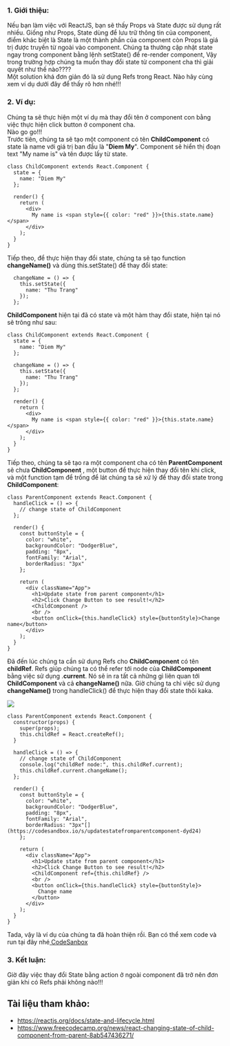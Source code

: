 ### 1. Giới thiệu:
Nếu bạn làm việc với ReactJS, bạn sẽ thấy Props và State được sử dụng rất nhiều. Giống như Props, State dùng để lưu trữ thông tin của component, điểm khác biệt là State là một thành phần của component còn Props là giá trị được truyền từ ngoài vào component. Chúng ta thường cập nhật state ngay trong component bằng lệnh setState() để re-render component, Vậy trong trường hợp chúng ta muốn thay đổi state từ component cha thì giải quyết như thế nào????<br>
Một solution khá đơn giản đó là sử dụng Refs trong React. Nào hãy cùng xem ví dụ dưới đây để thấy rõ hơn nhé!!!
### 2. Ví  dụ:
Chúng ta sẽ thực hiện một ví dụ mà thay đổi tên ở component con bằng việc thực hiện click button ở component cha.<br>
Nào go go!!!<br>
Trước tiên, chúng ta sẽ tạo một component có tên **ChildComponent** có state là name với giá trị ban đầu là "**Diem My**". Component sẽ hiển thị đoạn text "My name is" và tên được lấy từ state.

```
class ChildComponent extends React.Component {
  state = {
    name: "Diem My"
  };
  
  render() {
    return (
      <div>
        My name is <span style={{ color: "red" }}>{this.state.name}</span>
      </div>
    );
  }
}
```
Tiếp theo, để thực hiện thay đổi state, chúng ta sẽ tạo function  **changeName()** và dùng this.setState() để thay đổi state:
```
  changeName = () => {
    this.setState({
      name: "Thu Trang"
    });
  };
```
**ChildComponent** hiện tại đã có state và một hàm thay đổi state, hiện tại nó sẽ trông như sau:
```
class ChildComponent extends React.Component {
  state = {
    name: "Diem My"
  };
  
  changeName = () => {
    this.setState({
      name: "Thu Trang"
    });
  };
  
  render() {
    return (
      <div>
        My name is <span style={{ color: "red" }}>{this.state.name}</span>
      </div>
    );
  }
}
```
Tiếp theo, chúng ta sẽ tạo ra một component cha có tên **ParentComponent** sẽ chưa **ChildComponent** , một button để thực hiện thay đổi tên khi click, và một function tạm để trống để lát chúng ta sẽ xử lý để thay đổi state trong **ChildComponent**:
```
class ParentComponent extends React.Component {
  handleClick = () => {
    // change state of ChildComponent
  };

  render() {
    const buttonStyle = {
      color: "white",
      backgroundColor: "DodgerBlue",
      padding: "8px",
      fontFamily: "Arial",
      borderRadius: "3px"
    };

    return (
      <div className="App">
        <h1>Update state from parent component</h1>
        <h2>Click Change Button to see result!</h2>
        <ChildComponent />
        <br />
        <button onClick={this.handleClick} style={buttonStyle}>Change name</button>
      </div>
    );
  }
}
```

Đã đến lúc chúng ta cần sử dụng Refs cho **ChildComponent** có tên **childRef**. Refs giúp chúng ta có thể refer tới node của **ChildComponent** bằng việc sử dụng .**current**. Nó sẽ in ra tất cả những gì liên quan tới **ChildComponent** và cả **changeName()** nữa. Giờ chúng ta chỉ việc sử dụng **changeName()** trong handleClick() để thực hiện thay đổi state thôi kaka.

![](https://images.viblo.asia/a34eccb1-f6de-45d6-8ebd-82e8b01cc327.png)

```
class ParentComponent extends React.Component {
  constructor(props) {
    super(props);
    this.childRef = React.createRef();
  }

  handleClick = () => {
    // change state of ChildComponent
    console.log("childRef node:", this.childRef.current);
    this.childRef.current.changeName();
  };

  render() {
    const buttonStyle = {
      color: "white",
      backgroundColor: "DodgerBlue",
      padding: "8px",
      fontFamily: "Arial",
      borderRadius: "3px"[](https://codesandbox.io/s/updatestatefromparentcomponent-dyd24)
    };

    return (
      <div className="App">
        <h1>Update state from parent component</h1>
        <h2>Click Change Button to see result!</h2>
        <ChildComponent ref={this.childRef} />
        <br />
        <button onClick={this.handleClick} style={buttonStyle}>
          Change name
        </button>
      </div>
    );
  }
}
```

Tada, vậy là ví dụ của chúng ta đã hoàn thiện rồi. Bạn có thể xem code và run tại đây nhé[ CodeSanbox](https://codesandbox.io/s/updatestatefromparentcomponent-dyd24)
### 3. Kết luận:
Giờ đây việc thay đổi State bằng action ở ngoài component đã trở nên đơn giản khi có Refs phải không nào!!!

## Tài liệu tham khảo:
- https://reactjs.org/docs/state-and-lifecycle.html
- https://www.freecodecamp.org/news/react-changing-state-of-child-component-from-parent-8ab547436271/